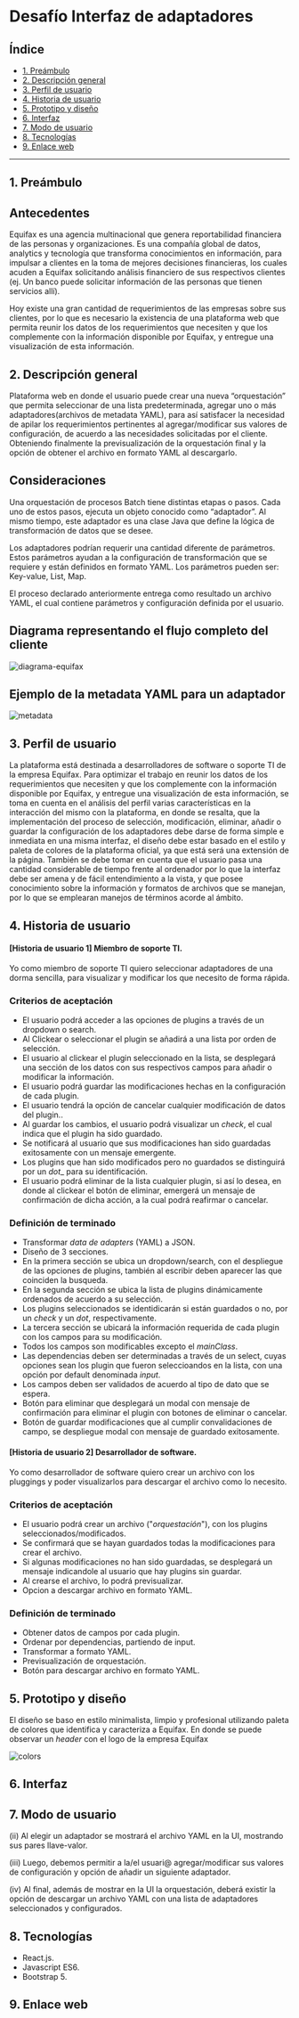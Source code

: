 # Desafío Interfaz de adaptadores


## Índice

* [1. Preámbulo](#1-preámbulo)
* [2. Descripción general](#2-descripción-general)
* [3. Perfil de usuario](#3-perfil-de-usuario)
* [4. Historia de usuario](#4-historia-de-usuario)
* [5. Prototipo y diseño](#5-prototipo-y-diseño)
* [6. Interfaz](#6-interfaz)
* [7. Modo de usuario](#7-modo-de-usuario)
* [8. Tecnologías](#8-tecnologías)
* [9. Enlace web](#9-enlace-web)

***

## 1. Preámbulo

## Antecedentes

Equifax es una agencia multinacional que genera reportabilidad financiera de las personas y organizaciones. Es una compañía global de datos, analytics y tecnología que transforma conocimientos en información, para impulsar a clientes en la toma de mejores decisiones financieras, los cuales acuden a Equifax solicitando análisis financiero de sus respectivos clientes (ej. Un banco puede solicitar información de las personas que tienen servicios allí).

Hoy existe una gran cantidad de requerimientos de las empresas sobre sus clientes, por lo que es necesario la existencia de una plataforma web que permita reunir los datos de los requerimientos que necesiten y que los complemente con la información disponible por Equifax, y entregue una visualización de esta información.

## 2. Descripción general

Plataforma web en donde el usuario puede crear una nueva “orquestación” que permita seleccionar de una lista predeterminada, agregar uno o más adaptadores(archivos de metadata YAML), para así satisfacer la necesidad de apilar los requerimientos pertinentes al agregar/modificar sus valores de configuración, de acuerdo a las necesidades solicitadas por el cliente. Obteniendo finalmente la previsualización de la orquestación final y la opción de obtener el archivo en formato YAML al descargarlo.

## Consideraciones

Una orquestación de procesos Batch tiene distintas etapas o pasos. Cada uno de estos pasos, ejecuta un objeto conocido como “adaptador”. Al mismo tiempo, este adaptador es una clase Java que define la lógica de transformación de datos que se desee.

Los adaptadores podrían requerir una cantidad diferente de parámetros. Estos parámetros ayudan a la configuración de transformación que se requiere y están definidos en formato YAML. Los parámetros pueden ser: Key-value, List, Map.

El proceso declarado anteriormente entrega como resultado un archivo YAML, el cual contiene parámetros y configuración definida por el usuario.

## Diagrama representando el flujo completo del cliente

![diagrama-equifax](./src/assets/diagrama-equifax.jpeg)

## Ejemplo de la metadata YAML para un adaptador

![metadata](./src/assets/metadata.jpeg)

## 3. Perfil de usuario

La plataforma está destinada a desarrolladores de software o soporte TI de la empresa Equifax. Para optimizar el trabajo en reunir 
los datos de los requerimientos que necesiten y que los complemente con la información disponible por Equifax, y entregue una visualización 
de esta información, se toma en cuenta en el análisis del perfil varias características en la interacción del mismo con la plataforma, en donde se resalta, que la implementación del proceso de selección, modificación, eliminar, añadir o guardar la configuración de los adaptadores debe darse de forma simple e inmediata en una misma interfaz, el diseño debe estar basado en el estilo y paleta de colores de la plataforma oficial, ya que está será una extensión de la página. También se debe tomar en cuenta que el usuario pasa una cantidad considerable de tiempo frente al ordenador por lo que la interfaz debe ser amena y de fácil entendimiento a la vista, y que posee conocimiento sobre la información y formatos de archivos que se manejan, por lo que se emplearan manejos de términos acorde al ámbito.

## 4. Historia de usuario

#### [Historia de usuario 1] Miembro de soporte TI.

Yo como miembro de soporte TI quiero seleccionar adaptadores de una dorma sencilla, para visualizar y modificar los que necesito de forma rápida.

### Criterios de aceptación

* El usuario podrá acceder a las opciones de plugins a través de un dropdown o search.
* Al Clickear o seleccionar el plugin se añadirá a una lista por orden de selección.
* El usuario al clickear el plugin seleccionado en la lista, se desplegará una sección de los datos con sus respectivos campos para añadir o modificar la información.
* El usuario podrá guardar las modificaciones hechas en la configuración de cada plugin.
* El usuario tendrá la opción de cancelar cualquier modificación de datos del plugin..
* Al guardar los cambios, el usuario podrá visualizar un _check_, el cual indica que el plugin ha sido guardado.
* Se notificará al usuario que sus modificaciones han sido guardadas exitosamente con un mensaje emergente.
* Los plugins que han sido modificados pero no guardados se distinguirá por un _dot__ para su identificación.
* El usuario podrá eliminar de la lista cualquier plugin, si así lo desea, en donde al clickear el botón de eliminar, emergerá un mensaje de confirmación de dicha acción, a la cual podrá reafirmar o cancelar.

### Definición de terminado

* Transformar _data de adapters_ (YAML) a JSON.
* Diseño de 3 secciones.
* En la primera sección se ubica un dropdown/search, con el despliegue de las opciones de plugins, también al escribir deben aparecer las que coinciden la busqueda.
* En la segunda sección se ubica la lista de plugins dinámicamente ordenados de acuerdo a su selección.
* Los plugins seleccionados se identidicarán si están guardados o no, por un _check_ y un _dot_, respectivamente.
* La tercera sección se ubicará la información requerida de cada plugin con los campos para su modificación.
* Todos los campos son modificables excepto el _mainClass_.
* Las dependencias deben ser determinadas a través de un select, cuyas opciones sean los plugin que fueron seleccioandos en la lista, con una opción por default denominada _input_.
* Los campos deben ser validados de acuerdo al tipo de dato que se espera.
* Botón para eliminar que desplegará un modal con mensaje de confirmación para eliminar el plugin con botones de eliminar o cancelar.
* Botón de guardar modificaciones que al cumplir convalidaciones de campo, se despliegue modal con mensaje de guardado exitosamente.

#### [Historia de usuario 2] Desarrollador de software.

Yo como desarrollador de software quiero crear un archivo con los pluggings y poder visualizarlos para descargar el archivo como lo necesito.

### Criterios de aceptación

* El usuario podrá crear un archivo ("_orquestación_"), con los plugins seleccionados/modificados.
* Se confirmará que se hayan guardados todas la modificaciones para crear el archivo.
* Si algunas modificaciones no han sido guardadas, se desplegará un mensaje indicandole al usuario que hay plugins sin guardar.
* Al crearse el archivo, lo podrá previsualizar.
* Opcion a descargar archivo en formato YAML.

### Definición de terminado

* Obtener datos de campos por cada plugin.
* Ordenar por dependencias, partiendo de input.
* Transformar a formato YAML.
* Previsualización de orquestación.
* Botón para descargar archivo en formato YAML.

## 5. Prototipo y diseño

El diseño se baso en estilo minimalista, limpio y profesional utilizando paleta de colores que identifica y caracteriza a Equifax. En donde se puede observar un _header_ con el logo de la empresa Equifax

![colors](./src/assets/colors.jpeg)

## 6. Interfaz

## 7. Modo de usuario
(ii) Al elegir un adaptador se mostrará el archivo YAML en la UI, mostrando sus pares
llave-valor.

(iii) Luego, debemos permitir a la/el usuari@ agregar/modificar sus valores de
configuración y opción de añadir un siguiente adaptador.

(iv) Al final, además de mostrar en la UI la orquestación, deberá existir la opción de
descargar un archivo YAML con una lista de adaptadores seleccionados y configurados.

## 8. Tecnologías

* React.js.
* Javascript ES6.
* Bootstrap 5.

## 9. Enlace web